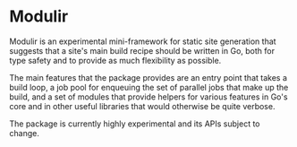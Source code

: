 # Modulir

Modulir is an experimental mini-framework for static site
generation that suggests that a site's main build recipe
should be written in Go, both for type safety and to
provide as much flexibility as possible.

The main features that the package provides are an entry
point that takes a build loop, a job pool for enqueuing the
set of parallel jobs that make up the build, and a set of
modules that provide helpers for various features in Go's
core and in other useful libraries that would otherwise be
quite verbose.

The package is currently highly experimental and its APIs
subject to change.

<!--
# vim: set tw=79:
-->
